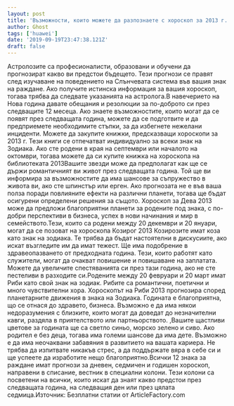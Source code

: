 ```yaml
---
layout: post
title: 'Възможности, които можете да разпознаете с хороскоп за 2013 г.'
author: Ghost
tags: ['huawei']
date: '2019-09-19T23:47:38.121Z'
draft: false
---
```


Астролозите са професионалисти, образовани и обучени да прогнозират какво ви предстои бъдещето. Тези прогнози се правят след изучаване на поведението на Слънчевата система във вашия знак на раждане. Ако получите истинска информация за вашия хороскоп, тогава трябва да следвате указанията на астролога.В навечерието на Нова година давате обещания и резолюции за по-доброто си през следващите 12 месеца. Ако знаете възможностите, които могат да се появят през следващата година, можете да се подготвите и да предприемете необходимите стъпки, за да избегнете нежелани инциденти. Можете да закупите книжки, предсказващи хороскопи за 2013 г. Тези книги се отпечатват индивидуално за всеки знак на Зодиака. Ако сте родени в края на септември или началото на октомври, тогава можете да си купите книжка на хороскопа на библиотеката 2013Вашите звезди може да предполагат как ще се държи романтичният ви живот през следващата година. Той ще ви информира за възможностите да има шансове за съпружество в живота ви, ако сте шпинстър или ерген. Ако прогнозата не е във ваша полза поради повлияните ефекти на различни планети, тогава ще бъдат осигурени определени решения за същото. Хороскоп за Дева 2013 може да предложи благоприятни планети за родените под знака, с по-добри перспективи в бизнеса, успех в нови начинания и мир в семейството.Тези, които са родени между 20 декември и 20 януари, могат да се позоват на хороскопа Козирог 2013 Козирозите имат коза като знак на зодиака. Те трябва да бъдат настоятелни в дискусиите, ако искат възгледите им да имат тежест. Ще има подобрение в здравеопазването от предходната година. Тези, които работят като служители, могат да очакват повишение и повишаване на заплатата. Можете да увеличите спестяванията си през тази година, ако не сте пестеливи в разходите си.Родените между 20 февруари и 20 март имат Риби като свой знак на зодиак. Рибите са романтични, поетични и много чувствителни хора. Хороскопът на Риби 2013 прогнозира според планетарните движения в знака на Зодиака. Годината е благоприятна, що се отнася до здравето, бизнеса. Възможно е да има някои недоразумения с близките, които могат да доведат до незначителни кавги, раздяла в приятелството или партньорството. ,Вашите щастливи цветове за годината ще са светло синьо, морско зелено и сиво. Ако родител е без деца, тогава има големи шансове да има дете. Възможно е да има неочаквани забавяния в развитието на вашата кариера. Не трябва да изпитвате никакъв стрес, а да поддържате вяра в себе си и ще успеете да изработите нещо благоприятно.Всички 12 знака за раждане имат прогнози за дневен, седмичен и годишен хороскоп, направени в списание, вестник в специални колони. Тези колони са посветени на всички, които искат да знаят какво предстои през следващата година, на следващия ден или през цялата седмица.Източник: Безплатни статии от ArticleFactory.com
